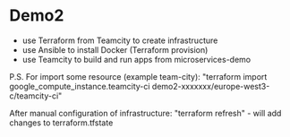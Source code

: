 # Demo2
- use Terraform from Teamcity to create infrastructure
- use Ansible to install Docker (Terraform provision)
- use Teamcity to build and run apps from microservices-demo 


P.S.
For import some resource (example team-city):  "terraform import google_compute_instance.teamcity-ci demo2-xxxxxxx/europe-west3-c/teamcity-ci" 

After manual configuration of infrastructure: "terraform refresh" - will add changes to terraform.tfstate
